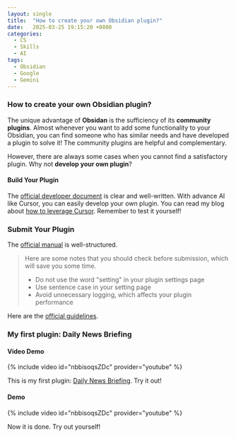 ```yaml
---
layout: single
title:  "How to create your own Obsidian plugin?"
date:   2025-03-25 19:15:20 +0800
categories:
  - CS
  - Skills
  - AI
tags:
  - Obsidian
  - Google
  - Gemini
---
```


### How to create your own Obsidian plugin?

The unique advantage of **Obsidan** is the sufficiency of its **community plugins**. Almost whenever you want to add some functionality to your Obsidian, you can find someone who has similar needs and have developed a plugin to solve it! The community plugins are helpful and complementary. 

However, there are always some cases when you cannot find a satisfactory plugin. Why not **develop your own plugin**?

#### Build Your Plugin

The [official developer document](https://docs.obsidian.md/Plugins/Getting+started/Build+a+plugin) is clear and well-written. With advance AI like Cursor, you can easily develop your own plugin. You can read my blog about [how to leverage Cursor](/cs/skills/2024/12/14/Cursor-tip.html). Remember to test it yourself!

### Submit Your Plugin

The [official manual](https://docs.obsidian.md/Plugins/Releasing/Submit+your+plugin) is well-structured.

> Here are some notes that you should check before submission, which will save you some time.
> - Do not use the word "setting" in your plugin settings page
> - Use sentence case in your setting page
> - Avoid unnecessary logging, which affects your plugin performance

Here are the [official guidelines](https://docs.obsidian.md/Plugins/Releasing/Plugin+guidelines).

### My first plugin: Daily News Briefing

#### Video Demo
{% include video id="nbbisoqsZDc" provider="youtube" %}

This is my first plugin: [Daily News Briefing](https://github.com/ChenziqiAdam/Daily-News-Briefing). Try it out!

#### Demo
{% include video id="nbbisoqsZDc" provider="youtube" %}


Now it is done. Try out yourself!